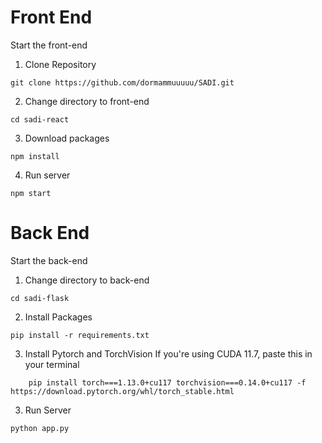 
  

# Front End
Start the front-end

1. Clone Repository

```
git clone https://github.com/dormammuuuuu/SADI.git
```

2. Change directory to front-end

```
cd sadi-react
```

3. Download packages

```
npm install
```

4. Run server

```
npm start
```

  

# Back End
Start the back-end
1. Change directory to back-end

```
cd sadi-flask
```

2. Install Packages

```
pip install -r requirements.txt
```

3. Install Pytorch and TorchVision
If you're using CUDA 11.7, paste this in your terminal
```
    pip install torch===1.13.0+cu117 torchvision===0.14.0+cu117 -f https://download.pytorch.org/whl/torch_stable.html
```

3. Run Server

```
python app.py
```